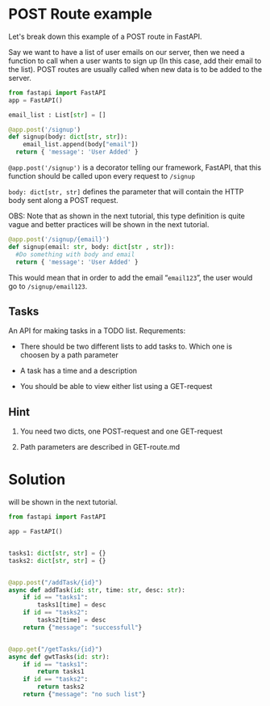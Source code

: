 # POST Route example
Let's break down this example of a POST route in FastAPI.

Say we want to have a list of user emails on our server, then we need a function to call when a user wants to sign up (In this case, add their email to the list). 
POST routes are usually called when new data is to be added to the server.


```py
from fastapi import FastAPI
app = FastAPI()

email_list : List[str] = []

@app.post('/signup')
def signup(body: dict[str, str]):
    email_list.append(body["email"])
  return { 'message': 'User Added' }
```


`@app.post('/signup')` is a decorator telling our framework, FastAPI, that this function should be called upon every request to `/signup`

`body: dict[str, str]` defines the parameter that will contain the HTTP body sent along a POST request. 

OBS: Note that as shown in the next tutorial, this type definition is quite vague and better practices will be shown in the next tutorial. 

```py
@app.post('/signup/{email}')
def signup(email: str, body: dict[str , str]):
  #Do something with body and email
  return { 'message': 'User Added' }
```
This would mean that in order to add the email “`email123`”, the user would go to `/signup/email123`.

## Tasks
An API for making tasks in a TODO list.
Requrements:
* There should be two different lists to add tasks to. Which one is choosen by a path parameter

* A task has a time and a description

* You should be able to view either list using a GET-request

## Hint

1. You need two dicts, one POST-request and one GET-request

2. Path parameters are described in GET-route.md

# Solution

will be shown in the next tutorial. 

```py
from fastapi import FastAPI

app = FastAPI()


tasks1: dict[str, str] = {}
tasks2: dict[str, str] = {}


@app.post("/addTask/{id}")
async def addTask(id: str, time: str, desc: str):
    if id == "tasks1":
        tasks1[time] = desc
    if id == "tasks2":
        tasks2[time] = desc
    return {"message": "successfull"}


@app.get("/getTasks/{id}")
async def gwtTasks(id: str):
    if id == "tasks1":
        return tasks1
    if id == "tasks2":
        return tasks2
    return {"message": "no such list"}


```




